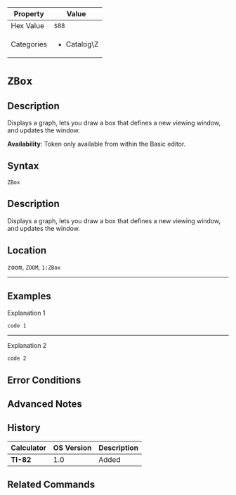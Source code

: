 | Property      | Value |
|---------------|-------|
| Hex Value     | `$88`|
| Categories    | <ul><li>Catalog\Z</li></ul> |

# `ZBox`

## Description
Displays a graph, lets you draw a box that defines a new viewing window, and updates the window.


<b>Availability</b>: Token only available from within the Basic editor.

## Syntax
`ZBox`

## Description
Displays a graph, lets you draw a box that defines a new viewing window, and updates the window.

## Location
<kbd>zoom</kbd>, `ZOOM`, `1:ZBox`
<hr>

## Examples

Explanation 1
```ti-basic
code 1
```
---
Explanation 2
```ti-basic
code 2
```

## Error Conditions


## Advanced Notes


## History
| Calculator | OS Version | Description |
|------------|------------|-------------|
| <b>TI-82</b> | 1.0 | Added

## Related Commands

    
